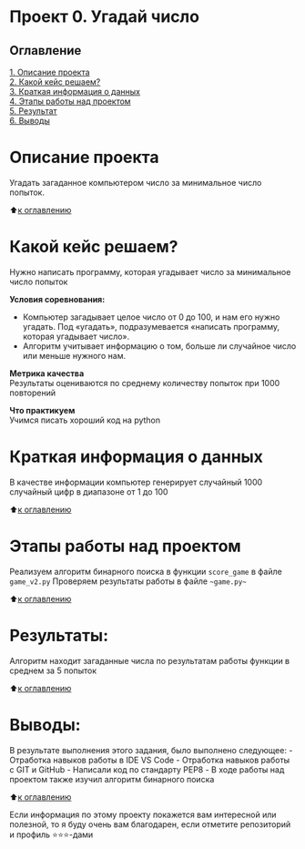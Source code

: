 # Проект 0. Угадай число

## Оглавление  
[1. Описание проекта](#Описание-проекта)  
[2. Какой кейс решаем?](#Какой-кейс-решаем)  
[3. Краткая информация о данных](#Краткая-информация-о-данных)  
[4. Этапы работы над проектом](#Этапы-работы-над-проектом)  
[5. Результат](#Результаты)    
[6. Выводы](#Выводы) 

# Описание проекта    
Угадать загаданное компьютером число за минимальное число попыток.

:arrow_up:[к оглавлению](#Оглавление)


# Какой кейс решаем?    
Нужно написать программу, которая угадывает число за минимальное число попыток

**Условия соревнования:**  
- Компьютер загадывает целое число от 0 до 100, и нам его нужно угадать. Под «угадать», подразумевается «написать программу, которая угадывает число».
- Алгоритм учитывает информацию о том, больше ли случайное число или меньше нужного нам.

**Метрика качества**     
Результаты оцениваются по среднему количеству попыток при 1000 повторений

**Что практикуем**     
Учимся писать хороший код на python


# Краткая информация о данных
В качестве информации компьютер генерирует случайный 1000 случайный цифр в диапазоне от 1 до 100
  
:arrow_up:[к оглавлению](#Оглавление)


# Этапы работы над проектом  
Реализуем алгоритм бинарного поиска в функции `score_game` в файле `game_v2.py`
Проверяем результаты работы в файле `~game.py~`


:arrow_up:[к оглавлению](#Оглавление)


# Результаты:  
Алгоритм находит загаданные числа по результатам работы функции в среднем за 5 попыток

:arrow_up:[к оглавлению](#Оглавление)


# Выводы:  
В результате выполнения этого задания, было выполнено следующее:
    - Отработка навыков работы в IDE VS Code
    - Отработка навыков работы с GIT и GitHub
    - Написали код по стандарту PEP8
    - В ходе работы над проектом также изучил алгоритм бинарного поиска

:arrow_up:[к оглавлению](#Оглавление)


Если информация по этому проекту покажется вам интересной или полезной, то я буду очень вам благодарен, если отметите репозиторий и профиль ⭐️⭐️⭐️-дами